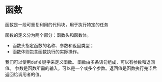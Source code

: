 # 函数

函数是一段可重复利用的代码块，用于执行特定的任务

函数的定义分为两个部分：函数头和函数体。
- 函数头指定函数的名称、参数和返回类型；
- 函数体则包含函数执行的实际操作。

我们可以使用def关键字来定义函数。
函数由多条语句组成，可以有参数和返回值。
参数是函数所需的输入，可以是一个或多个参数。返回值是函数执行完毕后返回给调用者的值。​
<!--stackedit_data:
eyJoaXN0b3J5IjpbLTExODkyMjg2NzcsNjQ1MzQ5NzcwXX0=
-->